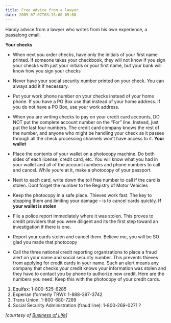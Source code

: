 ```yaml
---
title: Free advice from a lawyer
date: 2005-07-07T03:15:00-05:00
---
```

Handy advice from a lawyer who writes from his own experience, a passalong email. 

**Your checks**

  * When next you order checks, have only the initials of your first name printed. If someone takes your checkbook, they will not know if you sign your checks with just your initials or your first name, but your bank will know how you sign your checks


  * Never have your social security number printed on your check. You can always add it if necessary. 


  * Put your work phone number on your checks instead of your home phone. If you have a PO Box use that instead of your home address. If you do not have a PO Box, use your work address. 


  * When you are writing checks to pay on your credit card accounts, DO NOT put the complete account number on the &#8220;For&#8221; line. Instead, just put the last four numbers. The credit card company knows the rest of the number, and anyone who might be handling your check as it passes through all the check processing channels won&#8217;t have access to it. 
**Your wallet** 

  * Place the contents of your wallet on a photocopy machine. Do both sides of each license, credit card, etc. You will know what you had in your wallet and all of the account numbers and phone numbers to call and cancel. While youre at it, make a photocopy of your passport. 


  * Next to each card, write down the toll free number to call if the card is stolen. Dont forget the number to the Registry of Motor Vehicles 


  * Keep the photocopy in a safe place. Thieves work fast. The key to stopping them and limiting your damage &#8211; is to cancel cards quickly. 
**If your wallet is stolen**

  * File a police report immediately where it was stolen. This proves to credit providers that you were diligent and its the first step toward an investigation if there is one. 


  * Report your cards stolen and cancel them. Believe me, you will be SO glad you made that photocopy 


  * Call the three national credit reporting organizations to place a fraud alert on your name and social security number. This prevents thieves from applying for credit cards in your name. Such an alert means any company that checks your credit knows your information was stolen and they have to contact you by phone to authorize new credit. 
Here are the numbers you need. Keep this with the photocopy of your credit cards.

1. Equifax: 1-800-525-6285  
2. Experian (formerly TRW): 1-888-397-3742  
3. Trans Union: 1-800-680-7289  
4. Social Security Administration (fraud line): 1-800-269-0271 ? 

_[courtesy of [Business of Life](http://www.estatevaults.com/bol/archives/001655.html "Business of Life")]_
